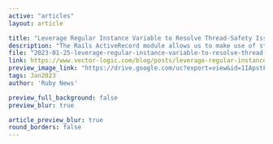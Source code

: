 ```yaml
---
active: "articles"
layout: article

title: "Leverage Regular Instance Variable to Resolve Thread-Safety Issue on Rails ActiveRecord model"
description: "The Rails ActiveRecord module allows us to make use of standard instance variables on the objects to adapt their behaviour. In this post we discuss the technique and give an example of where it could be used."
file: "2023-01-25-leverage-regular-instance-variable-to-resolve-thread-safety-issue-on-rails-activerecord-model.md"
link: https://www.vector-logic.com/blog/posts/leverage-regular-instance-variable-to-resolve-thread-safety-issue-on-rails-activerecord-model
preview_image_link: "https://drive.google.com/uc?export=view&id=1IApstFjltCrOSlgp6WRyHLXOrdWuZTrc"
tags: Jan2023
author: 'Ruby News'

preview_full_background: false
preview_blur: true

article_preview_blur: true
round_borders: false
---
```

